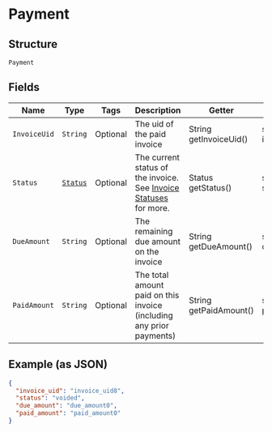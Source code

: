 
# Payment

## Structure

`Payment`

## Fields

| Name | Type | Tags | Description | Getter | Setter |
|  --- | --- | --- | --- | --- | --- |
| `InvoiceUid` | `String` | Optional | The uid of the paid invoice | String getInvoiceUid() | setInvoiceUid(String invoiceUid) |
| `Status` | [`Status`](../../doc/models/status.md) | Optional | The current status of the invoice. See [Invoice Statuses](https://chargify.zendesk.com/hc/en-us/articles/4407737494171#line-item-breakdowns) for more. | Status getStatus() | setStatus(Status status) |
| `DueAmount` | `String` | Optional | The remaining due amount on the invoice | String getDueAmount() | setDueAmount(String dueAmount) |
| `PaidAmount` | `String` | Optional | The total amount paid on this invoice (including any prior payments) | String getPaidAmount() | setPaidAmount(String paidAmount) |

## Example (as JSON)

```json
{
  "invoice_uid": "invoice_uid8",
  "status": "voided",
  "due_amount": "due_amount0",
  "paid_amount": "paid_amount0"
}
```

